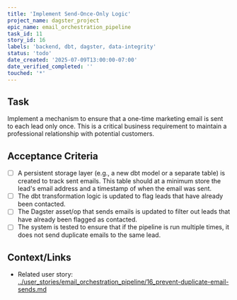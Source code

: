 ```yaml
---
title: 'Implement Send-Once-Only Logic'
project_name: dagster_project
epic_name: email_orchestration_pipeline
task_id: 11
story_id: 16
labels: 'backend, dbt, dagster, data-integrity'
status: 'todo'
date_created: '2025-07-09T13:00:00-07:00'
date_verified_completed: ''
touched: '*'
---
```


## Task

Implement a mechanism to ensure that a one-time marketing email is sent to each lead only once. This is a critical business requirement to maintain a professional relationship with potential customers.

## Acceptance Criteria

- [ ] A persistent storage layer (e.g., a new dbt model or a separate table) is created to track sent emails. This table should at a minimum store the lead's email address and a timestamp of when the email was sent.
- [ ] The dbt transformation logic is updated to flag leads that have already been contacted.
- [ ] The Dagster asset/op that sends emails is updated to filter out leads that have already been flagged as contacted.
- [ ] The system is tested to ensure that if the pipeline is run multiple times, it does not send duplicate emails to the same lead.

## Context/Links

- Related user story: [../user_stories/email_orchestration_pipeline/16_prevent-duplicate-email-sends.md](./../user_stories/email_orchestration_pipeline/16_prevent-duplicate-email-sends.md)
